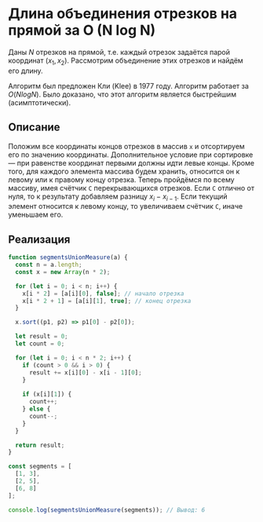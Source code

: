 # Длина объединения отрезков на прямой за O (N log N)

Даны $`N`$ отрезков на прямой, т.е. каждый отрезок задаётся парой координат $`(x_1, x_2)`$.
Рассмотрим объединение этих отрезков и найдём его длину.

Алгоритм был предложен Кли (Klee) в 1977 году.
Алгоритм работает за $`O (N log N)`$. Было доказано,
что этот алгоритм является быстрейшим (асимптотически).

## Описание

Положим все координаты концов отрезков в массив `x` и отсортируем его по значению координаты.
Дополнительное условие при сортировке — при равенстве координат первыми должны идти левые
концы. Кроме того, для каждого элемента массива будем хранить, относится он к левому или
к правому концу отрезка. Теперь пройдёмся по всему массиву, имея счётчик `C` перекрывающихся
отрезков. Если `C` отлично от нуля, то к результату добавляем разницу $`x_i - x_{i - 1}`$. Если
текущий элемент относится к левому концу, то увеличиваем счётчик `C`, иначе уменьшаем его.

## Реализация

```js
function segmentsUnionMeasure(a) {
  const n = a.length;
  const x = new Array(n * 2);

  for (let i = 0; i < n; i++) {
    x[i * 2] = [a[i][0], false]; // начало отрезка
    x[i * 2 + 1] = [a[i][1], true]; // конец отрезка
  }

  x.sort((p1, p2) => p1[0] - p2[0]);

  let result = 0;
  let count = 0;

  for (let i = 0; i < n * 2; i++) {
    if (count > 0 && i > 0) {
      result += x[i][0] - x[i - 1][0];
    }
    
    if (x[i][1]) {
      count++;
    } else {
      count--;
    }
  }

  return result;
}

const segments = [
  [1, 3],
  [2, 5],
  [6, 8]
];

console.log(segmentsUnionMeasure(segments)); // Вывод: 6

```
